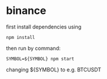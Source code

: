 # binance

first install dependencies using
```
npm install
```

then run by command:
```
SYMBOL=${SYMBOL} npm start
```
changing ${SYMBOL} to e.g. BTCUSDT
